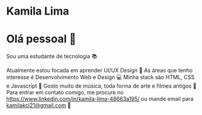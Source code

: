 # Kamila Lima

# Olá pessoal 👋

Sou uma estudante de tecnologia 📚

Atualmente estou focada em aprender UI/UX Design 🌱
As áreas que tenho interesse é Desenvolvimento Web e Design 💻
Minha stack são HTML, CSS e Javascript 🚀
Gosto muito de música, toda forma de arte e filmes antigos 🎨
Para entrar em contato comigo, me procure no https://www.linkedin.com/in/kamila-lima-48663a195/ 
ou mande email para kamilakcl21@gmail.com 📩
